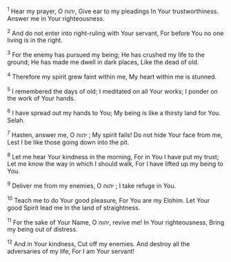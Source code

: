 <sup>1</sup> Hear my prayer, O יהוה, Give ear to my pleadings In Your trustworthiness. Answer me in Your righteousness.

<sup>2</sup> And do not enter into right-ruling with Your servant, For before You no one living is in the right.

<sup>3</sup> For the enemy has pursued my being; He has crushed my life to the ground; He has made me dwell in dark places, Like the dead of old.

<sup>4</sup> Therefore my spirit grew faint within me, My heart within me is stunned.

<sup>5</sup> I remembered the days of old; I meditated on all Your works; I ponder on the work of Your hands.

<sup>6</sup> I have spread out my hands to You; My being is like a thirsty land for You. Selah.

<sup>7</sup> Hasten, answer me, O יהוה ; My spirit fails! Do not hide Your face from me, Lest I be like those going down into the pit.

<sup>8</sup> Let me hear Your kindness in the morning, For in You I have put my trust; Let me know the way in which I should walk, For I have lifted up my being to You.

<sup>9</sup> Deliver me from my enemies, O יהוה ; I take refuge in You.

<sup>10</sup> Teach me to do Your good pleasure, For You are my Elohim. Let Your good Spirit lead me In the land of straightness.

<sup>11</sup> For the sake of Your Name, O יהוה, revive me! In Your righteousness, Bring my being out of distress.

<sup>12</sup> And in Your kindness, Cut off my enemies. And destroy all the adversaries of my life, For I am Your servant!

